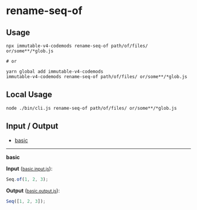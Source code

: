 # rename-seq-of


## Usage

```
npx immutable-v4-codemods rename-seq-of path/of/files/ or/some**/*glob.js

# or

yarn global add immutable-v4-codemods
immutable-v4-codemods rename-seq-of path/of/files/ or/some**/*glob.js
```

## Local Usage
```
node ./bin/cli.js rename-seq-of path/of/files/ or/some**/*glob.js
```

## Input / Output

<!--FIXTURES_TOC_START-->
* [basic](#basic)
<!--FIXTURES_TOC_END-->

<!--FIXTURES_CONTENT_START-->
---
<a id="basic">**basic**</a>

**Input** (<small>[basic.input.js](transforms/rename-seq-of/__testfixtures__/basic.input.js)</small>):
```js
Seq.of(1, 2, 3);

```

**Output** (<small>[basic.output.js](transforms/rename-seq-of/__testfixtures__/basic.output.js)</small>):
```js
Seq([1, 2, 3]);

```
<!--FIXTURES_CONTENT_END-->